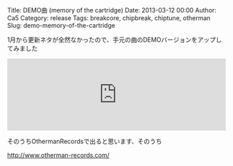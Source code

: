 Title: DEMO曲 (memory of the cartridge)
Date: 2013-03-12 00:00
Author: Ca5
Category: release
Tags: breakcore, chipbreak, chiptune, otherman
Slug: demo-memory-of-the-cartridge

1月から更新ネタが全然なかったので、手元の曲のDEMOバージョンをアップしてみました

<iframe width="100%" height="166" scrolling="no" frameborder="no" src="https://w.soundcloud.com/player/?url=https%3A//api.soundcloud.com/tracks/82757708&amp;color=ff5500&amp;auto_play=false&amp;hide_related=false&amp;show_comments=true&amp;show_user=true&amp;show_reposts=false"></iframe>

そのうちOthermanRecordsで出ると思います、そのうち

<http://www.otherman-records.com/>
